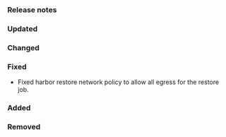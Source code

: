 ### Release notes

### Updated

### Changed

### Fixed

- Fixed harbor restore network policy to allow all egress for the restore job.

### Added

### Removed

